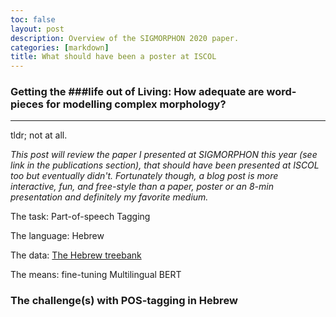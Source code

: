 ```yaml
---
toc: false
layout: post
description: Overview of the SIGMORPHON 2020 paper.
categories: [markdown]
title: What should have been a poster at ISCOL
---
```


### Getting the ###life out of Living: How adequate are word-pieces for modelling complex morphology?
---
tldr; not at all.

*This post will review the paper I presented at SIGMORPHON this year (see link in the publications section), that should have been presented at ISCOL too but eventually didn't. Fortunately though, a blog post is more interactive, fun, and free-style than a paper, poster or an 8-min presentation and definitely my favorite medium.*

The task: Part-of-speech Tagging

The language: Hebrew

The data: [The Hebrew treebank](https://github.com/OnlpLab/Hebrew_UD)

The means: fine-tuning Multilingual BERT

  

### The challenge(s) with POS-tagging in Hebrew


<!--stackedit_data:
eyJoaXN0b3J5IjpbMTQ2NzE1Njg0OSwtMTYxOTE2Njk1LDEwOT
Y3MjkzMTYsMTk4NTI2NDE4OV19
-->